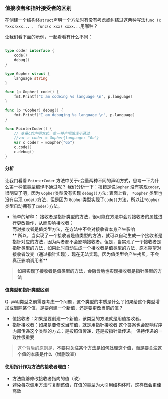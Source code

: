 ### 值接收者和指针接受者的区别  
在创建一个结构体`struct`声明一个方法时有没有考虑或纠结过这两种写法`func (c *xxx)xxx... ， func(c xxx) xxxx...`用哪种？

让我们看下面的示例，一起看看有什么不同：  
```go

type coder interface {
	code()
	debug()
}

type Gopher struct {
	language string
}

func (p Gopher) code() {
	fmt.Printf("I am codeing %s language \n", p.language)
}

func (p *Gopher) debug() {
	fmt.Printf("I am debuging %s language \n", p.language)
}

func PointerCoder() {
	// 变量c的声明方式，第一种声明编译不通过
	//var c coder = Gopher{language: "Go"}
	var c coder = &Gopher{"Go"}
	c.code()
	c.debug()
}
```
#### 分析
让我门看看 `PointerCoder` 方法中关于`c`变量两种不同的声明方式，思考一下为什么第一种值类型编译不通过呢？
我们分析一下：报错是说`Gopher` 没有实现`coder`,很明显了吧，因为 `Gopher`类型没有实现 `debug()`方法; 表面上看， `*Gopher` 类型也没有实现 `code()`方法，但是因为 `Gopher`类型实现了`code()`方法，所以让`*Gopher`类型自动拥有了`code()`方法。  
- 简单的解释：
	接收者是指针类型的方法，很可能在方法中会对接收者的属性进行更改操作，从而影响接收者；  
	而对接收者是值类型方法，在方法中不会对接收者本身产生影响  
** 所以，当实现了一个接收者是值类型的方法，就可以自动生成一个接收者是指针对应的方法，因为两者都不会影响接收者。但是，当实现了一个接收者是指针类型的方法，如果此时自动生成一个接收者是值类型的方法，原本期望对接收者改变（通过指针实现），现在无法实现，因为值类型会产生拷贝，不会真正影响调用者**  
> **如果实现了接收者是值类型的方法，会隐含地也实现接收者是指针类型的方法**  

#### 值类型和指针类型区别 
Q: 声明类型之前需要考虑一个问题，这个类型的本质是什么？如果给这个类型增加或删除某个值，是要创建一个新值，还是要更改当前的值？ 
- 值接收者：如果是要创建一个新值，该类型的方法就是用值接收者。  
- 指针接收者：如果是要修改当前值，就是用指针接收者
这个答案也会影响程序内部传递这个类型的方式：是按照值传递，还是按指针做传递。 保持传递的一致性很重要  
> 这个背后的原则是，**不要只关注某个方法是如何处理这个值，而是要关注这个值的本质是什么（增删改查）**

#### 使用指针作为方法的接收者理由：
- 方法能够修改接收者指向的值（改）  
- 避免每次调用方法时复制该值，在值的类型为大引用结构体时，这样做会更佳高效  

